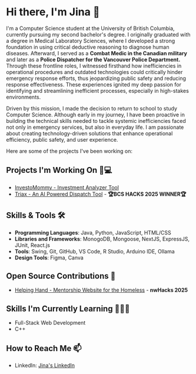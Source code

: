 # Hi there, I'm Jina 👋

I'm a Computer Science student at the University of British Columbia, currently pursuing my second bachelor's degree.
I originally graduated with a degree in Medical Laboratory Sciences, where I developed a strong foundation in using critical deductive reasoning to diagnose human diseases. Afterward, I served as a **Combat Medic in the Canadian military** and later as a **Police Dispatcher for the Vancouver Police Department.**
Through these frontline roles, I witnessed firsthand how inefficiencies in operational procedures and outdated technologies could critically hinder emergency response efforts, thus jeopardizing public safety and reducing response effectiveness. These experiences ignited my deep passion for identifying and streamlining inefficient processes, especially in high-stakes environments. 

Driven by this mission, I made the decision to return to school to study Computer Science.
Although early in my journey, I have been proactive in building the technical skills needed to tackle systemic inefficiencies faced not only in emergency services, but also in everyday life. I am passionate about creating technology-driven solutions that enhance operational efficiency, public safety, and user experience.

Here are some of the projects I've been working on: 

## Projects I'm Working On 🌱💻
- [InvestoMommy - Investment Analyzer Tool](https://github.com/popobunns/InvestmentAnalyzer)
- [Triax - An AI Powered Dispatch Tool](https://github.com/jho1211/bcshacks2025) - **🏆BCS HACKS 2025 WINNER🏆**

## Skills & Tools 🛠️
- **Programming Languages**: Java, Python, JavaScript, HTML/CSS
- **Libraries and Frameworks**: MonogoDB, Mongoose, NextJS, ExpressJS, JUnit, React.js
- **Tools**: Swing, Git, GitHub, VS Code, R Studio, Arduino IDE, Ollama
- **Design Tools**: Figma, Canva

## Open Source Contributions 📁
- [Helping Hand - Mentorship Website for the Homeless](https://github.com/popobunns/HelpingHand.git) - **nwHacks 2025**

## Skills I'm Currently Learning 👩🏻‍💻
- Full-Stack Web Development 
- C++ 

## How to Reach Me 📫
- LinkedIn: [Jina's LinkedIn](www.linkedin.com/in/jinayeom)

